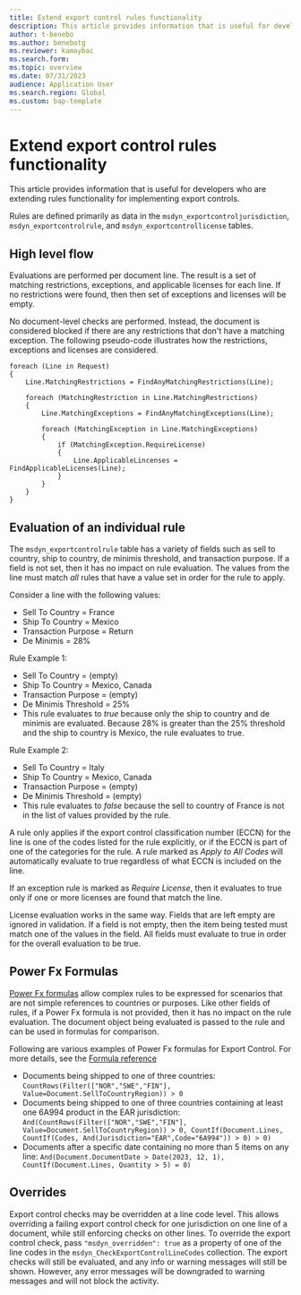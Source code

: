```yaml
---
title: Extend export control rules functionality
description: This article provides information that is useful for developers who are extending rules functionality for implementing export controls
author: t-benebo
ms.author: benebotg
ms.reviewer: kamaybac
ms.search.form:
ms.topic: overview
ms.date: 07/31/2023
audience: Application User
ms.search.region: Global
ms.custom: bap-template
---
```


# Extend export control rules functionality

This article provides information that is useful for developers who are extending rules functionality for implementing export controls.

Rules are defined primarily as data in the `msdyn_exportcontroljurisdiction`, `msdyn_exportcontrolrule`, and `msdyn_exportcontrollicense` tables.

## High level flow

Evaluations are performed per document line. The result is a set of matching restrictions, exceptions, and applicable licenses for each line. If no restrictions were found, then then set of exceptions and licenses will be empty.

No document-level checks are performed. Instead, the document is considered blocked if there are any restrictions that don't have a matching exception.  The following pseudo-code illustrates how the restrictions, exceptions and licenses are considered.

```plaintext
foreach (Line in Request)
{
    Line.MatchingRestrictions = FindAnyMatchingRestrictions(Line);

    foreach (MatchingRestriction in Line.MatchingRestrictions)
    {
        Line.MatchingExceptions = FindAnyMatchingExceptions(Line);

        foreach (MatchingException in Line.MatchingExceptions)
        {
            if (MatchingException.RequireLicense)
            {
                Line.ApplicableLincenses = FindApplicableLicenses(Line);
            }
        }
    }
}
```

## Evaluation of an individual rule

<!--KFM: "Country" should almost always be "country/region". Can we substitute that here? -->

The `msdyn_exportcontrolrule` table has a variety of fields such as sell to country, ship to country, de minimis threshold, and transaction purpose. If a field is not set, then it has no impact on rule evaluation. The values from the line must match *all* rules that have a value set in order for the rule to apply.

Consider a line with the following values:

- Sell To Country = France
- Ship To Country = Mexico
- Transaction Purpose = Return
- De Minimis = 28%

Rule Example 1:

- Sell To Country = (empty)
- Ship To Country = Mexico, Canada
- Transaction Purpose = (empty)
- De Minimis Threshold = 25%
- This rule evaluates to *true* because only the ship to country and de minimis are evaluated. Because 28% is greater than the 25% threshold and the ship to country is Mexico, the rule evaluates to true.

Rule Example 2:

- Sell To Country = Italy
- Ship To Country = Mexico, Canada
- Transaction Purpose = (empty)
- De Minimis Threshold = (empty)
- This rule evaluates to *false* because the sell to country of France is not in the list of values provided by the rule.

A rule only applies if the export control classification number (ECCN) for the line is one of the codes listed for the rule explicitly, or if the ECCN is part of one of the categories for the rule. A rule marked as *Apply to All Codes* will automatically evaluate to true regardless of what ECCN is included on the line.

If an exception rule is marked as *Require License*, then it evaluates to true only if one or more licenses are found that match the line.

License evaluation works in the same way. Fields that are left empty are ignored in validation. If a field is not empty, then the item being tested must match one of the values in the field. All fields must evaluate to true in order for the overall evaluation to be true.

## Power Fx Formulas

[Power Fx formulas](/power-platform/power-fx/overview) allow complex rules to be expressed for scenarios that are not simple references to countries or purposes. Like other fields of rules, if a Power Fx formula is not provided, then it has no impact on the rule evaluation. The document object being evaluated is passed to the rule and can be used in formulas for comparison.

Following are various examples of Power Fx formulas for Export Control. For more details, see the [Formula reference](/power-platform/power-fx/formula-reference)

- Documents being shipped to one of three countries:
    ```CountRows(Filter(["NOR","SWE","FIN"], Value=Document.SellToCountryRegion)) > 0```
- Documents being shipped to one of three countries containing at least one 6A994 product in the EAR jurisdiction:
    ```And(CountRows(Filter(["NOR","SWE","FIN"], Value=Document.SellToCountryRegion)) > 0, CountIf(Document.Lines, CountIf(Codes, And(Jurisdiction="EAR",Code="6A994")) > 0) > 0)```
- Documents after a specific date containing no more than 5 items on any line:
    ```And(Document.DocumentDate > Date(2023, 12, 1), CountIf(Document.Lines, Quantity > 5) = 0)```

## Overrides

Export control checks may be overridden at a line code level. This allows overriding a failing export control check for one jurisdiction on one line of a document, while still enforcing checks on other lines. To override the export control check, pass `"msdyn_overridden": true` as a property of one of the line codes in the `msdyn_CheckExportControlLineCodes` collection. The export checks will still be evaluated, and any info or warning messages will still be shown. However, any error messages will be downgraded to warning messages and will not block the activity.
